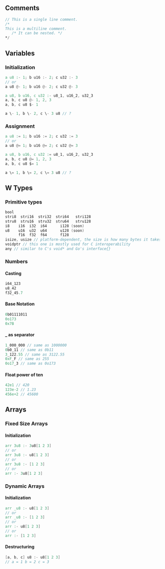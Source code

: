 ## Comments
```v
// This is a single line comment.
/*
This is a multiline comment.
   /* It can be nested. */
*/
```
## Variables
### Initialization
```v
a u8 :- 1; b u16 :- 2; c u32 :- 3
// or
a u8 @- 1; b u16 @- 2; c u32 @- 3
```
```v
a u8, b u16, c u32 :- u8_1, u16_2, u32_3
a, b, c u8 @- 1, 2, 3
a, b, c u8 $- 1
```
```v
a \- 1, b \- 2, c \- 3 u8 // ?
```
### Assignment
```v
a u8 := 1; b u16 := 2; c u32 := 3
// or
a u8 @= 1; b u16 @= 2; c u32 @= 3
```
```v
a u8, b u16, c u32 := u8_1, u16_2, u32_3
a, b, c u8 @= 1, 2, 3
a, b, c u8 $= 1
```
```v
a \= 1, b \= 2, c \= 3 u8 // ?
```
## W Types
### Primitive types
```v ignore
bool
stri8  stri16  stri32  stri64   stri128
stru8  stru16  stru32  stru64   stru128
i8    i16  i32  i64      i128 (soon)
u8    u16  u32  u64      u128 (soon)
      f16  f32  f64      f128
isize, usize // platform-dependent, the size is how many bytes it takes to reference any location in memory
voidptr // this one is mostly used for C interoperability
any // similar to C's void* and Go's interface{}
```
### Numbers
#### Casting
```v
i64_123
u8_42
f32_45.7
```
#### Base Notation
```v
0b01111011
0o173
0x7B
```
#### _ as separator
```v
1_000_000 // same as 1000000
0b0_11 // same as 0b11
3_122.55 // same as 3122.55
0xF_F // same as 255
0o17_3 // same as 0o173
```
#### Float power of ten
```v
42e1 // 420
123e-2 // 1.23
456e+2 // 45600
```
## Arrays
### Fixed Size Arrays
#### Initialization
```v
arr 3u8 :- 3u8[1 2 3]
// or
arr 3u8 :- u8[1 2 3]
// or
arr 3u8 :- [1 2 3]
// or
arr :- 3u8[1 2 3]
```
### Dynamic Arrays
#### Initialization
```v
arr _u8 :- u8[1 2 3]
// or
arr _u8 :- [1 2 3]
// or
arr :- u8[1 2 3]
// or
arr :- [1 2 3]
```
#### Destructuring
```v
[a, b, c] u8 :- u8[1 2 3]
// a = 1 b = 2 c = 3
```
